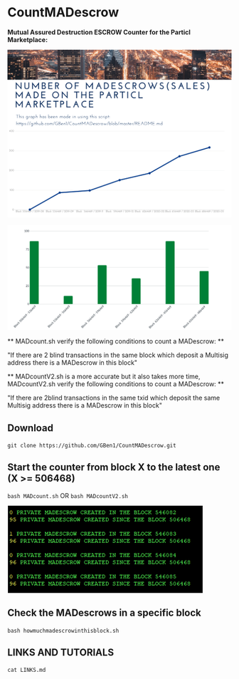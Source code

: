 # CountMADescrow

**Mutual Assured Destruction ESCROW Counter for the Particl Marketplace:**

![Screenshot](mad-1.png)

![Screenshot](mad-2.png)

** MADcount.sh verify the following conditions to count a MADescrow: **

"If there are 2 blind transactions in the same block which deposit a Multisig address there is a MADescrow in this block"

** MADcountV2.sh is a more accurate but it also takes more time, MADcountV2.sh verify the following conditions to count a MADescrow: ** 

"If there are 2blind transactions in the same txid which deposit the same Multisig address there is a MADescrow in this block"


## Download

`git clone https://github.com/GBen1/CountMADescrow.git`

## Start the counter from block X to the latest one (X >= 506468)

`bash MADcount.sh` OR `bash MADcountV2.sh`

![Screenshot](madcounter.png)

## Check the MADescrows in a specific block

 `bash howmuchmadescrowinthisblock.sh`
 
 ## LINKS AND TUTORIALS

`cat LINKS.md`
